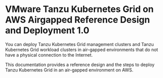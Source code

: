 # VMware Tanzu Kubernetes Grid on AWS Airgapped Reference Design and Deployment 1.0

You can deploy Tanzu Kubernetes Grid management clusters and Tanzu Kubernetes Grid workload clusters in air-gapped environments that do not have a physical connection to the Internet. 

This documentation provides a reference design and the steps to deploy Tanzu Kubernetes Grid in an air-gapped environment on AWS.